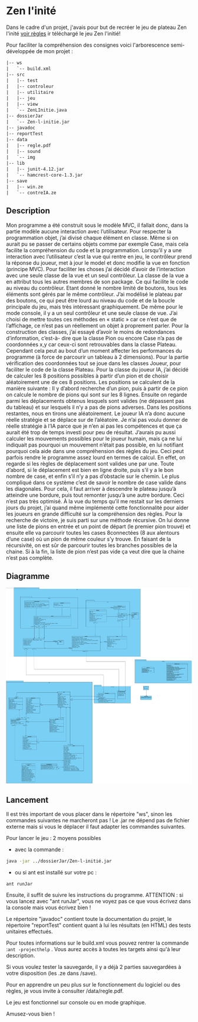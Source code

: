 # Zen l'inité

Dans le cadre d'un projet, j'avais pour but de recréer le jeu de plateau Zen l'inité [voir règles](./data/regle.pdf)
ir téléchargé le jeu Zen l'initié! 

Pour faciliter la compréhension des consignes voici l'arborescence semi-développée de mon projet :

```
|-- ws
|   `-- build.xml
|-- src
|   |-- test
|   |-- controleur
|   |-- utilitaire
|   |-- jeu
|   |-- view
|   `-- ZenLInitie.java
|-- dossierJar
|   `-- Zen-l-initie.jar
|-- javadoc
|-- reportTest
|-- data
|   |-- regle.pdf
|   |-- sound
|   `-- img
|-- lib
|   |-- junit-4.12.jar
|   `-- hamcrest-core-1.3.jar
|-- save
|   |-- win.ze
|   `-- contreIA.ze
```

## Description

Mon programme a été construit sous le modèle MVC, il fallait donc, dans la partie modèle aucune
interaction avec l’utilisateur. Pour respecter la programmation objet, j’ai divisé chaque élément en
classe. Même si on aurait pu se passer de certains objets comme par exemple Case, mais cela facilite
la compréhension du code et la programmation.
Lorsqu’il y a une interaction avec l’utilisateur c’est la vue qui rentre en jeu, le contrôleur prend la
réponse du joueur, met à jour le model et donc modifie la vue en fonction (principe MVC). Pour faciliter
les choses j’ai décidé d’avoir de l’interaction avec une seule classe de la vue et un seul contrôleur. La
classe de la vue a en attribut tous les autres membres de son package. Ce qui facilite le code au niveau
du contrôleur. Etant donné le nombre limité de boutons, tous les éléments sont gérés par le même
contrôleur. J’ai modélisé le plateau par des boutons, ce qui peut être lourd au niveau du code et de la
boucle principale du jeu, mais très intéressant graphiquement. De même pour le mode console, il y a
un seul contrôleur et une seule classe de vue. J’ai choisi de mettre toutes ces méthodes en « static »
car ce n’est que de l’affichage, ce n’est pas un réellement un objet à proprement parler.
Pour la construction des classes, j’ai essayé d’avoir le moins de redondances d’information, c’est-à-
dire que la classe Pion ou encore Case n’a pas de coordonnées x,y car ceux-ci sont retrouvables dans
la classe Plateau. Cependant cela peut au bout d’un moment affecter les performances du programme
(à force de parcourir un tableau à 2 dimensions).
Pour la partie vérification des coordonnées tout se joue dans les classes Joueur, pour faciliter le code
de la classe Plateau. Pour la classe du joueur IA, j’ai décidé de calculer les 8 positions possibles à partir
d’un pion et de choisir aléatoirement une de ces 8 positions. Les positions se calculent de la manière
suivante : Il y d’abord recherche d’un pion, puis à partir de ce pion on calcule le nombre de pions qui
sont sur les 8 lignes. Ensuite on regarde parmi les déplacements obtenus lesquels sont valides (ne
dépassent pas du tableau) et sur lesquels il n’y a pas de pions adverses. Dans les positions restantes,
nous en tirons une aléatoirement.
Le joueur IA n’a donc aucune réelle stratégie et se déplace sur de l’aléatoire. Je n’ai pas voulu donner
de réelle stratégie à l’IA parce que je n’en ai pas les compétences et que ça aurait été trop de temps
investi pour peu de résultat.
J’aurais pu aussi calculer les mouvements possibles pour le joueur humain, mais ça ne lui indiquait pas
pourquoi un mouvement n’était pas possible, en lui notifiant pourquoi cela aide dans une
compréhension des règles du jeu. Ceci peut parfois rendre le programme assez lourd en termes de
calcul. En effet, on regarde si les règles de déplacement sont valides une par une. Toute d’abord, si le
déplacement est bien en ligne droite, puis s’il y a le bon nombre de case, et enfin s’il n’y a pas d’obstacle
sur le chemin. Le plus compliqué dans ce système c’est de savoir le nombre de case valide dans les
diagonales. Pour cela, il faut arriver à descendre le plateau jusqu’à atteindre une bordure, puis tout
remonter jusqu’à une autre bordure. Ceci n’est pas très optimisé.
À la vue du temps qu’il me restait sur les derniers jours du projet, j’ai quand même implémenté cette
fonctionnalité pour aider les joueurs en grande difficulté sur la compréhension des règles.
Pour la recherche de victoire, je suis parti sur une méthode récursive. On lui donne une liste de pions
en entrée et un point de départ (le premier pion trouvé) et ensuite elle va parcourir toutes les cases
8connectées (8 aux alentours d’une case) où un pion de même couleur s’y trouve. En faisant de la
récursivité, on est sûr de parcourir toutes les branches possibles de la chaine. Si à la fin, la liste de pion
n’est pas vide ça veut dire que la chaine n’est pas complète.
## Diagramme

![diagramme](./diag.svg)
## Lancement

Il est très important de vous placer dans le répertoire "ws", sinon les commandes suivantes ne marcheront pas ! 
Le .jar ne dépend pas de fichier externe mais si vous le déplacer il faut adapter les commandes suivantes. 

Pour lancer le jeu : 2 moyens possibles 
- avec la commande :
 ```sh
 java -jar ../dossierJar/Zen-l-initié.jar
 ```
- ou si ant est installé sur votre pc : 
``` 
ant runJar
```

Ensuite, il suffit de suivre les instructions du programme. 
ATTENTION : si vous lancez avec "ant runJar", vous ne voyez pas ce que vous écrivez dans la console mais vous écrivez bien ! 

Le répertoire "javadoc" contient toute la documentation du projet, le répertoire "reportTest" contient quant à lui les résultats (en HTML) des tests unitaires effectués. 

Pour toutes informations sur le build.xml vous pouvez rentrer la commande :`ant -projecthelp` . Vous aurez accès à toutes les targets ainsi qu'à leur description. 

Si vous voulez tester la sauvegarde, il y a déjà 2 parties sauvegardées à votre disposition (les .ze dans /save). 

Pour en apprendre un peu plus sur le fonctionnement du logiciel ou des règles, je vous invite à consulter /data/regle.pdf. 

Le jeu est fonctionnel sur console ou en mode graphique.

Amusez-vous bien !  
